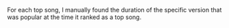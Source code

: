 For each top song, I manually found the duration of the specific version that was popular at the time it ranked as a top song.

